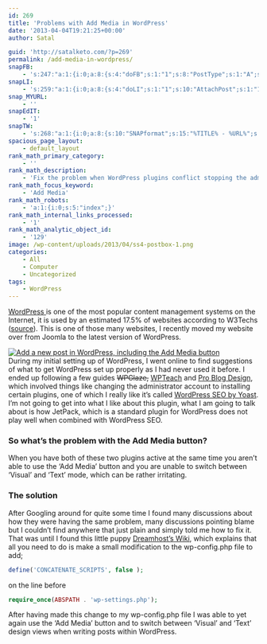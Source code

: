 ```yaml
---
id: 269
title: 'Problems with Add Media in WordPress'
date: '2013-04-04T19:21:25+00:00'
author: Satal

guid: 'http://satalketo.com/?p=269'
permalink: /add-media-in-wordpress/
snapFB:
    - 's:247:"a:1:{i:0;a:8:{s:4:"doFB";s:1:"1";s:8:"PostType";s:1:"A";s:10:"AttachPost";s:1:"1";s:10:"SNAPformat";s:51:"New post (%TITLE%) has been published on %SITENAME%";s:9:"isAutoImg";s:1:"A";s:8:"imgToUse";b:0;s:9:"isAutoURL";s:1:"A";s:8:"urlToUse";b:0;}}";'
snapLI:
    - 's:259:"a:1:{i:0;a:8:{s:4:"doLI";s:1:"1";s:10:"AttachPost";s:1:"1";s:10:"SNAPformat";s:41:"New post has been published on %SITENAME%";s:11:"SNAPformatT";s:18:"New Post - %TITLE%";s:9:"isAutoImg";s:1:"A";s:8:"imgToUse";b:0;s:9:"isAutoURL";s:1:"A";s:8:"urlToUse";b:0;}}";'
snap_MYURL:
    - ''
snapEdIT:
    - '1'
snapTW:
    - 's:268:"a:1:{i:0;a:8:{s:10:"SNAPformat";s:15:"%TITLE% - %URL%";s:8:"attchImg";s:1:"1";s:9:"isAutoImg";s:1:"A";s:8:"imgToUse";s:0:"";s:9:"msgFormat";s:59:"New post (%TITLE%) has been published on %SITENAME% - %URL%";s:9:"isAutoURL";s:1:"A";s:8:"urlToUse";s:0:"";s:2:"do";i:0;}}";'
spacious_page_layout:
    - default_layout
rank_math_primary_category:
    - ''
rank_math_description:
    - 'Fix the problem when WordPress plugins conflict stopping the admin from being able to use the ''Add Media'' button or switch between ''Visual'' and ''Text'' mode'
rank_math_focus_keyword:
    - 'Add Media'
rank_math_robots:
    - 'a:1:{i:0;s:5:"index";}'
rank_math_internal_links_processed:
    - '1'
rank_math_analytic_object_id:
    - '129'
image: /wp-content/uploads/2013/04/ss4-postbox-1.png
categories:
    - All
    - Computer
    - Uncategorized
tags:
    - WordPress
---
```


[WordPress ](http://www.wordpress.org "WordPress > Blog Tool, Publishing Platform, and CMS")is one of the most popular content management systems on the Internet, it is used by an estimated 17.5% of websites according to W3Techs ([source](http://w3techs.com/technologies/details/cm-wordpress/all/all "Usage statistics and market share of WordPress for websites")). This is one of those many websites, I recently moved my website over from Joomla to the latest version of WordPress.

[![Add a new post in WordPress, including the Add Media button](https://samjenkins.com/wp-content/uploads/2013/04/ss4-postbox-300x195.png)](http://wordpress.org/)  
During my initial setting up of WordPress, I went online to find suggestions of what to get WordPress set up properly as I had never used it before. I ended up following a few guides <del>WPGlaze,</del> [WPTeach](http://wpteach.com/after-the-install-10-things-to-do-after-installing-wordpress/ "After the Install: 10 Things To Do After Installing WordPress") and [Pro Blog Design](http://www.problogdesign.com/wordpress/10-things-to-do-after-installing-wordpress/ "10 Things to do After Installing WordPress"), which involved things like changing the administrator account to installing certain plugins, one of which I really like it’s called [WordPress SEO by Yoast](http://wordpress.org/extend/plugins/wordpress-seo/ "WordPress SEO by Yoast"). I’m not going to get into what I like about this plugin, what I am going to talk about is how JetPack, which is a standard plugin for WordPress does not play well when combined with WordPress SEO.

### So what’s the problem with the Add Media button?

When you have both of these two plugins active at the same time you aren’t able to use the ‘Add Media’ button and you are unable to switch between ‘Visual’ and ‘Text’ mode, which can be rather irritating.

### The solution

After Googling around for quite some time I found many discussions about how they were having the same problem, many discussions pointing blame but I couldn’t find anywhere that just plain and simply told me how to fix it. That was until I found this little puppy [Dreamhost’s Wiki](http://wiki.dreamhost.com/WordPress_Troubleshooting#Problems_Adding_Media_in_WordPress_3.5 "Problems Adding Media in WordPress 3.5"), which explains that all you need to do is make a small modification to the wp-config.php file to add;

```php
define('CONCATENATE_SCRIPTS', false );
```

on the line before

```php
require_once(ABSPATH . 'wp-settings.php');
```

After having made this change to my wp-config.php file I was able to yet again use the ‘Add Media’ button and to switch between ‘Visual’ and ‘Text’ design views when writing posts within WordPress.